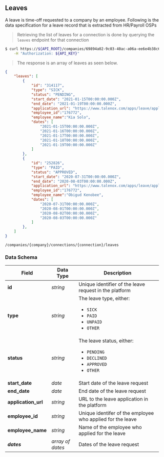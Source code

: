 ## Leaves

A leave is time-off requested to a company by an employee. Following is the data specification for a leave record that is extracted from HR/Payroll OSPs

> Retrieving the list of leaves for a connection is done by querying the `leaves` endpoint for that connection

```sh
$ curl https://${API_ROOT}/companies/69894a02-9c03-40ac-a06a-ee6e4b38c6fb/connections/52684382-abff-45fa-a3f2-ced175adfe61/leaves \
    -H "Authorization: ${API_KEY}"
```

> The response is an array of leaves as seen below.

```json
{ 
    "leaves": [
        {
            "id": "314117",
            "type": "SICK",
            "status": "PENDING",
            "start_date": "2021-01-15T00:00:00.000Z",
            "end_date": "2021-01-19T00:00:00.000Z",           
            "application_url": "https://www.talenox.com/apps/leave/applications/314117",
            "employee_id":"176772",
            "employee_name":"Kia Solo",
            "dates": [  
                "2021-01-15T00:00:00.000Z", 
                "2021-01-16T00:00:00.000Z", 
                "2021-01-17T00:00:00.000Z", 
                "2021-01-18T00:00:00.000Z", 
                "2021-01-19T00:00:00.000Z" 
            ]              
        },
        {
            "id": "252826",
            "type": "PAID",
            "status": "APPROVED",
            "start_date": "2020-07-31T00:00:00.000Z",
            "end_date": "2020-08-03T00:00:00.000Z",       
            "application_url": "https://www.talenox.com/apps/leave/applications/252826",
            "employee_id":"176772",
            "employee_name":"Obigud Kenobee",
            "dates": [  
                "2020-07-31T00:00:00.000Z", 
                "2020-08-01T00:00:00.000Z", 
                "2020-08-02T00:00:00.000Z", 
                "2020-08-03T00:00:00.000Z" 
            ]              
        },       
    ]
}

```
<span class="api api-get"></span> <code>/companies/{company}/connections/{connection}/leaves</code>

### Data Schema

| Field               | Data Type        | Description                                                                                                    |
|---------------------|------------------|----------------------------------------------------------------------------------------------------------------|
| **id**              | *string*         | Unique identifier of the leave request in the platform                                                             |
| **type**            | *string*         | The leave type, either: <ul><li>`SICK`</li><li>`PAID`</li><li>`UNPAID`</li><li>`OTHER`</li></ul>            |
| **status**          | *string*         | The leave status, either: <ul><li>`PENDING`</li><li>`DECLINED`</li><li>`APPROVED`</li><li>`OTHER`</li></ul> |
| **start_date**      | *date*           | Start date of the leave request                                                                                        |
| **end_date**        | *date*           | End date of the leave request                                                                                         |
| **application_url** | *string*         | URL to the leave application in the platform                                                                   |
| **employee_id**     | *string*         | Unique identifer of the employee who applied for the leave                                                     |
| **employee_name**   | *string*         | Name of the employee who applied for the leave                                                                     |
| ***dates***         | *array of dates* | Dates of the leave request                                                                              |
